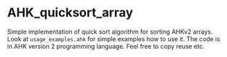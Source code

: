 # AHK_quicksort_array

Simple implementation of quick sort algorithm for sorting AHKv2 arrays.
Look at `usage_examples.ahk` for simple examples how to use it.
The code is in AHK version 2 programming language.
Feel free to copy reuse etc.
